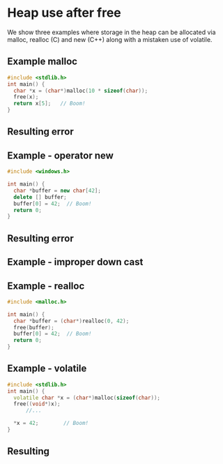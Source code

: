 # Heap use after free

We show three examples where storage in the heap can be allocated via malloc, realloc (C) and new (C++) along with a mistaken use of volatile.

## Example malloc

```cpp
#include <stdlib.h>
int main() {
  char *x = (char*)malloc(10 * sizeof(char));
  free(x);
  return x[5];   // Boom!
}
```

## Resulting error

## Example - operator new
```cpp
#include <windows.h>

int main() {
  char *buffer = new char[42];
  delete [] buffer;
  buffer[0] = 42;  // Boom!
  return 0;
}

```

## Resulting error

## Example - improper down cast




## Example - realloc

```cpp
#include <malloc.h>

int main() {
  char *buffer = (char*)realloc(0, 42);
  free(buffer);
  buffer[0] = 42;  // Boom!
  return 0;
}
```

## Example - volatile
```cpp
#include <stdlib.h>
int main() {
  volatile char *x = (char*)malloc(sizeof(char));
  free((void*)x);
      //...

  *x = 42;        // Boom!
}
```

## Resulting
